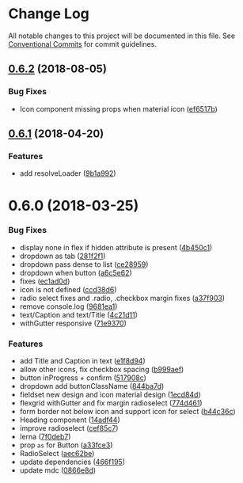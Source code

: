 # Change Log

All notable changes to this project will be documented in this file.
See [Conventional Commits](https://conventionalcommits.org) for commit guidelines.

<a name="0.6.2"></a>
## [0.6.2](https://github.com/christophehurpeau/ynnub/compare/ynnub@0.6.1...ynnub@0.6.2) (2018-08-05)


### Bug Fixes

* Icon component missing props when material icon ([ef6517b](https://github.com/christophehurpeau/ynnub/commit/ef6517b))




<a name="0.6.1"></a>
## [0.6.1](https://github.com/christophehurpeau/ynnub/compare/ynnub@0.6.0...ynnub@0.6.1) (2018-04-20)


### Features

* add resolveLoader ([9b1a992](https://github.com/christophehurpeau/ynnub/commit/9b1a992))




<a name="0.6.0"></a>
# 0.6.0 (2018-03-25)


### Bug Fixes

* display none in flex if hidden attribute is present ([4b450c1](https://github.com/christophehurpeau/ynnub/commit/4b450c1))
* dropdown as tab ([281f2f1](https://github.com/christophehurpeau/ynnub/commit/281f2f1))
* dropdown pass dense to list ([ce28959](https://github.com/christophehurpeau/ynnub/commit/ce28959))
* dropdown when button ([a6c5e62](https://github.com/christophehurpeau/ynnub/commit/a6c5e62))
* fixes ([ec1ad0d](https://github.com/christophehurpeau/ynnub/commit/ec1ad0d))
* icon is not defined ([ccd38d6](https://github.com/christophehurpeau/ynnub/commit/ccd38d6))
* radio select fixes and .radio, .checkbox margin fixes ([a37f903](https://github.com/christophehurpeau/ynnub/commit/a37f903))
* remove console.log ([9681ea1](https://github.com/christophehurpeau/ynnub/commit/9681ea1))
* text/Caption and text/Title ([4c21d11](https://github.com/christophehurpeau/ynnub/commit/4c21d11))
* withGutter responsive ([71e9370](https://github.com/christophehurpeau/ynnub/commit/71e9370))


### Features

* add Title and Caption in text ([e1f8d94](https://github.com/christophehurpeau/ynnub/commit/e1f8d94))
* allow other icons, fix checkbox spacing ([b999aef](https://github.com/christophehurpeau/ynnub/commit/b999aef))
* button inProgress + confirm ([517908c](https://github.com/christophehurpeau/ynnub/commit/517908c))
* dropdown add buttonClassName ([844ba7d](https://github.com/christophehurpeau/ynnub/commit/844ba7d))
* fieldset new design and icon material design ([1ecd84d](https://github.com/christophehurpeau/ynnub/commit/1ecd84d))
* flexgrid withGutter and fix margin radioselect ([774d461](https://github.com/christophehurpeau/ynnub/commit/774d461))
* form border not below icon and support icon for select ([b44c36c](https://github.com/christophehurpeau/ynnub/commit/b44c36c))
* Heading component ([14adf44](https://github.com/christophehurpeau/ynnub/commit/14adf44))
* improve radioselect ([cef85c7](https://github.com/christophehurpeau/ynnub/commit/cef85c7))
* lerna ([7f0deb7](https://github.com/christophehurpeau/ynnub/commit/7f0deb7))
* prop `as` for Button ([a33fce3](https://github.com/christophehurpeau/ynnub/commit/a33fce3))
* RadioSelect ([aec62be](https://github.com/christophehurpeau/ynnub/commit/aec62be))
* update dependencies ([466f195](https://github.com/christophehurpeau/ynnub/commit/466f195))
* update mdc ([0866e8d](https://github.com/christophehurpeau/ynnub/commit/0866e8d))
